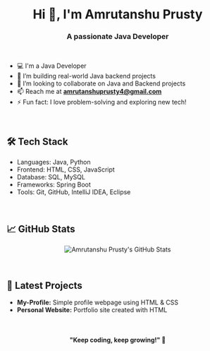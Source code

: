 <!--## Hi there 👋-->

<!--
**amrutanshuprusty/amrutanshuprusty** is a ✨ _special_ ✨ repository because its `README.md` (this file) appears on your GitHub profile.

Here are some ideas to get you started:

- 🔭 I’m currently working on ...
- 🌱 I’m currently learning ...
- 👯 I’m looking to collaborate on ...
- 🤔 I’m looking for help with ...
- 💬 Ask me about ...
- 📫 How to reach me: ...
- 😄 Pronouns: ...
- ⚡ Fun fact: ...
-->
<!--![Java](https://img.shields.io/badge/Java-ED8B00?style=for-the-badge&logo=java&logoColor=white)
![Spring Boot](https://img.shields.io/badge/Spring%20Boot-6DB33F?style=for-the-badge&logo=spring-boot&logoColor=white)
![MySQL](https://img.shields.io/badge/MySQL-005C84?style=for-the-badge&logo=mysql&logoColor=white)-->
<h1 align="center">Hi 👋, I'm Amrutanshu Prusty</h1>

<h3 align="center">A passionate Java Developer</h3>

<br/>

- 💻 I'm a Java Developer 
- 🔭 I’m building real-world Java backend projects  
- 🤝 I’m looking to collaborate on Java and Backend projects  
- 📫 Reach me at **amrutanshuprusty4@gmail.com**  
- ⚡ Fun fact: I love problem-solving and exploring new tech!

<br/>

<h2>🛠️ Tech Stack</h2>

<ul>
  <li>Languages: Java, Python</li>
  <li>Frontend: HTML, CSS, JavaScript</li>
  <li>Database: SQL, MySQL</li>
  <li>Frameworks: Spring Boot</li>
  <li>Tools: Git, GitHub, IntelliJ IDEA, Eclipse</li>
</ul>

<br/>

<h2>📈 GitHub Stats</h2>

<p align="center">
  <img src="https://github-readme-stats.vercel.app/api?username=amrutanshuprusty&show_icons=true&theme=tokyonight" alt="Amrutanshu Prusty's GitHub Stats" />
</p>

<br/>

<h2>🚀 Latest Projects</h2>

<ul>
  <li><b>My-Profile:</b> Simple profile webpage using HTML & CSS</li>
  <li><b>Personal Website:</b> Portfolio site created with HTML</li>
</ul>

<br/>

<h4 align="center">"Keep coding, keep growing!" 🚀</h4>



